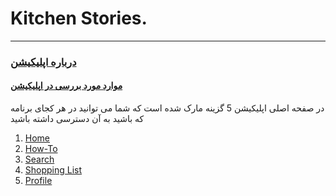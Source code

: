 # Kitchen Stories.
----
### [درباره اپلیکیشن]()
#### [موارد مورد بررسی در اپلیکیشن]()

در صفحه اصلی اپلیکیشن 5 گزینه مارک شده است که شما می توانید در هر کجای برنامه که باشید به آن دسترسی داشته باشید

1. [Home]()
2. [How-To]()
3. [Search]()
4. [Shopping List]()
5. [Profile]()




